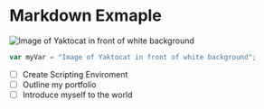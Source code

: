 # Markdown Exmaple #

![Image of Yaktocat in front of white background](https://octodex.github.com/images/yaktocat.png)


``` javascript
var myVar = "Image of Yaktocat in front of white background";
```
- [ ] Create Scripting Enviroment
- [ ] Outline my portfolio
- [ ] Introduce myself to the world
